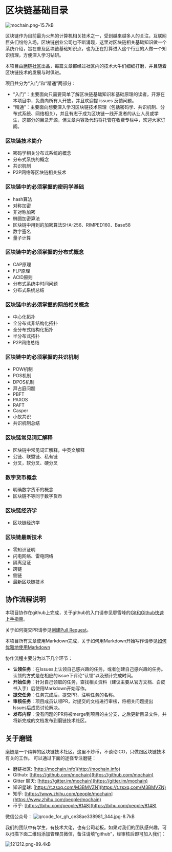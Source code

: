 ﻿# 区块链基础目录


![mochain.png-15.7kB][1]

区块链作为目前最为火热的计算机相关技术之一，受到越来越多人的关注，互联网巨头们纷纷入场，区块链创业公司也不断涌现，这里对区块链相关基础知识做一个系统介绍，旨在普及区块链基础知识点，也为正在打算进入这个行业的人做一个知识梳理，方便深入学习钻研。

本项目由[磨链社区](mochain.info)出品，每篇文章都经过社区内的技术大牛们细细打磨，并且随着区块链技术的发展与时俱进。

项目共分为“入门”和“精通”两部分：

* “入门”：主要面向只需要简单了解区块链基础知识和基础原理的读者，开源在本项目中，免费向所有人开放，并且欢迎提 issues 反馈问题。
* “精通”：主要面向想要深入学习区块链技术原理（包括密码学、共识机制、分布式系统、网络相关），并且有志于成为区块链一线开发者的从业人员或学生，这部分的目录开源，但文章内容及代码将托管在收费专栏中，欢迎大家订阅。

### 区块链技术简介
* 密码学相关分布式系统的概念
* 分布式系统的概念
* 共识机制
* P2P网络等区块链相关技术
### 区块链中的必须掌握的密码学基础
* hash算法
* 对称加密
* 非对称加密
* 椭圆加密算法
* 区块链中用到的加密算法SHA-256、RIMPED160、Base58
* 数字签名
* 量子计算
### 区块链中的必须掌握的分布式概念
* CAP原理
* FLP原理
* ACID原则
* 分布式系统中时间问题
* 分布式系统总结
### 区块链中的必须掌握的网络相关概念
* 中心化拓扑
* 全分布式非结构化拓扑
* 全分布式结构化拓扑
* 半分布式拓扑
* P2P网络总结
### 区块链中的必须掌握的共识机制
* POW机制
* POS机制
* DPOS机制
* 拜占庭问题
* PBFT
* PAXOS
* RAFT
* Casper
* 小蚁共识
* 共识机制总结
### 区块链常见词汇解释
* 区块链中常见词汇解释，中英文解释
* 公链、联盟链、私有链
* 分叉，软分叉、硬分叉
### 数字货币概念
* 明确数字货币的概念
* 区块链不等同于数字货币
### 区块链经济学
* 区块链经济学
### 区块链最新技术
* 零知识证明
* 闪电网络、雷电网络
* 隔离见证
* 跨链
* 侧链
* 最新区块链技术

## 协作流程说明
本项目协作在github上完成，关于github的入门请参见廖雪峰的[Git和Github快速上手指南](https://www.liaoxuefeng.com/wiki/0013739516305929606dd18361248578c67b8067c8c017b000/001373962845513aefd77a99f4145f0a2c7a7ca057e7570000)。

关于如何提交PR请参见[创建Pull Request](https://github.com/geeeeeeeeek/git-recipes/wiki/3.3-%E5%88%9B%E5%BB%BA-Pull-Request)。

本项目所有文章使用Markdown完成，关于如何用Markdown开始写作请参见[如何优雅地使用Markdown](http://daily.zhihu.com/story/9215495)

协作流程主要分为以下几个环节：

- **认领任务**：在Issues上认领自己感兴趣的任务，或者创建自己感兴趣的任务。认领的方式是在相应的issue下评论“认领”以及预计完成时间。
- **开始任务**：针对自己领取的任务，查找相关资料（建议主要从官方文档、白皮书入手）后使用Markdown开始写作。
- **提交任务**：任务完成后，提交PR，注明任务的名称。
- **审核任务**：项目成员认领PR，对提交的文档进行审核，将相关问题提出Issues后成员讨论解决。
- **发布内容**：没有问题的PR将被merge到项目的主分支，之后更新目录文件，并将新完成的文档发布到磨链技术社区。

## 关于磨链

磨链是一个纯粹的区块链技术社区，这里不炒币，不谈论ICO，只做跟区块链技术有关的工作。
可以通过下面的途径专注磨链：

* 磨链社区: [http://mochain.info](http://mochain.info) 
* Github: [https://github.com/mochain](https://github.com/mochain)
* Gitter 聊天: [https://gitter.im/mochain](https://gitter.im/mochain)
* 知识星球: [https://t.zsxq.com/M3BMVZN](https://t.zsxq.com/M3BMVZN)
* 知乎: [https://www.zhihu.com/people/mochain](https://www.zhihu.com/people/mochain)
* 币乎: [https://bihu.com/people/8148](https://bihu.com/people/8148)

微信公众号：
![qrcode_for_gh_ce38ae338981_344.jpg-8.7kB][2]


我们的团队中有学生，有技术大佬，也有公司老板。如果对我们的团队感兴趣，可以扫描下面二维码添加管理员微信，备注请填“github”，经审核后即可加入我们：

![121212.png-89.4kB][3]


  [1]: http://static.zybuluo.com/JackyJin/0co9l0ze116nvqz8wn5pup4q/mochain.png
  [2]: http://static.zybuluo.com/JackyJin/g1mxfqstlfr1rfdkxdjovsc6/qrcode_for_gh_ce38ae338981_344.jpg
  [3]: http://static.zybuluo.com/JackyJin/fht91m8ldg19ipesyszmvbb8/121212.png
